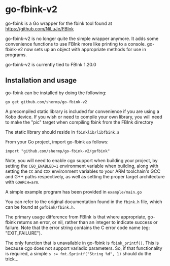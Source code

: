 # go-fbink-v2
go-fbink is a Go wrapper for the fbink tool found at https://github.com/NiLuJe/FBInk

go-fbink-v2 is no longer quite the simple wrapper anymore. It adds some convenience functions to use FBInk more like printing to a console. go-fbink-v2 now sets up an object with appropriate methods for use in programs.

go-fbink-v2 is currently tied to FBInk 1.20.0

## Installation and usage
go-fbink can be installed by doing the following:
```
go get github.com/shermp/go-fbink-v2
```
A precompiled static library is included for convenience if you are using a Kobo device. If you wish or need to compile your own library, you will need to make the "pic" target when compiling fbink from the FBInk directory

The static library should reside in `fbinklib/libfbink.a`

From your Go project, import go-fbink as follows:
```
import "github.com/shermp/go-fbink-v2/gofbink"
```
Note, you will need to enable cgo support when building your project, by setting the `CGO_ENABLED=1` environment variable when building, along with setting the `CC` and `CXX` environment variables to your ARM toolchain's GCC and G++ paths respectively, as well as setting the proper target architecture with `GOARCH=arm`.

A simple example program has been provided in `example/main.go`

You can refer to the original documentation found in the `fbink.h` file, which can be found at `gofbink/fbink.h`.

The primary usage difference from FBInk is that where appropriate, go-fbink returns an error, or nil, rather than an integer to indicate success or failure. Note that the error string contains the C error code name (eg: "EXIT_FAILURE").

The only function that is unavailable in go-fbink is `fbink_printf()`. This is because cgo does not support variadic parameters. So, if that functionality is required, a simple `s := fmt.Sprintf("String %d", 1)` should do the trick...



